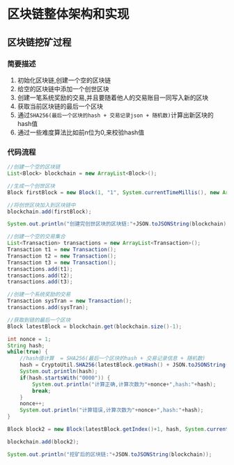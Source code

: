 # 区块链整体架构和实现

## 区块链挖矿过程

### 简要描述
1. 初始化区块链,创建一个空的区块链
2. 给空的区块链中添加一个创世区块
3. 创建一笔系统奖励的交易,并且要随着他人的交易账目一同写入新的区块
4. 获取当前区块链的最后一个区块
5. 通过`SHA256(最后一个区块的hash + 交易记录json + 随机数)`计算出新区块的hash值
6. 通过一些难度算法比如前n位为0,来校验hash值

### 代码流程
```java
//创建一个空的区块链
List<Block> blockchain = new ArrayList<Block>();

//生成一个创世区块
Block firstBlock = new Block(1, "1", System.currentTimeMillis(), new ArrayList<Transaction>(), 1, "1");

//将创世区块加入到区块链中
blockchain.add(firstBlock);

System.out.println("创建完创世区块的区块链:"+JSON.toJSONString(blockchain));

//创建一个空的交易集合
List<Transaction> transactions = new ArrayList<Transaction>();
Transaction t1 = new Transaction();
Transaction t2 = new Transaction();
Transaction t3 = new Transaction();
transactions.add(t1);
transactions.add(t2);
transactions.add(t3);

//创建一个系统奖励的交易
Transaction sysTran = new Transaction();
transactions.add(sysTran);

//获取到链的最后一个区块
Block latestBlock = blockchain.get(blockchain.size()-1);

int nonce = 1;
String hash;
while(true) {
	//hash值计算  = SHA256(最后一个区块的hash + 交易记录信息 + 随机数)
	hash = CryptoUtil.SHA256(latestBlock.getHash() + JSON.toJSONString(transactions) + nonce);
	System.out.println(hash);
	if(hash.startsWith("0000")) {
		System.out.println("计算正确,计算次数为"+nonce+",hash:"+hash);
		break;
	}
	nonce++;
	System.out.println("计算错误,计算次数为"+nonce+",hash:"+hash);
}

Block block2 = new Block(latestBlock.getIndex()+1, hash, System.currentTimeMillis(), transactions, nonce, latestBlock.getHash());

blockchain.add(block2);

System.out.println("挖矿后的区块链:"+JSON.toJSONString(blockchain));
```